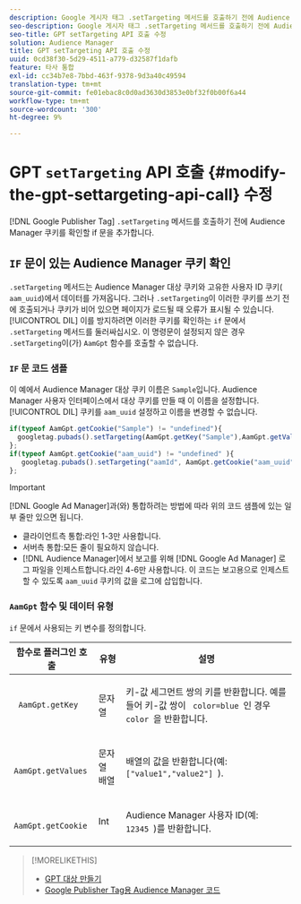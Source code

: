 ```yaml
---
description: Google 게시자 태그 .setTargeting 메서드를 호출하기 전에 Audience Manager 쿠키를 확인할 if 문을 추가합니다.
seo-description: Google 게시자 태그 .setTargeting 메서드를 호출하기 전에 Audience Manager 쿠키를 확인할 if 문을 추가합니다.
seo-title: GPT setTargeting API 호출 수정
solution: Audience Manager
title: GPT setTargeting API 호출 수정
uuid: 0cd38f30-5d29-4511-a779-d32587f1dafb
feature: 타사 통합
exl-id: cc34b7e8-7bbd-463f-9378-9d3a40c49594
translation-type: tm+mt
source-git-commit: fe01ebac8c0d0ad3630d3853e0bf32f0b00f6a44
workflow-type: tm+mt
source-wordcount: '300'
ht-degree: 9%

---
```


# GPT `setTargeting` API 호출 {#modify-the-gpt-settargeting-api-call} 수정

[!DNL Google Publisher Tag] `.setTargeting` 메서드를 호출하기 전에 Audience Manager 쿠키를 확인할 if 문을 추가합니다.

## `IF` 문이 있는 Audience Manager 쿠키 확인

`.setTargeting` 메서드는 Audience Manager 대상 쿠키와 고유한 사용자 ID 쿠키( `aam_uuid`)에서 데이터를 가져옵니다. 그러나 `.setTargeting`이 이러한 쿠키를 쓰기 전에 호출되거나 쿠키가 비어 있으면 페이지가 로드될 때 오류가 표시될 수 있습니다. [!UICONTROL DIL] 이를 방지하려면 이러한 쿠키를 확인하는 `if` 문에서 `.setTargeting` 메서드를 둘러싸십시오. 이 명령문이 설정되지 않은 경우 `.setTargeting`이(가) `AamGpt` 함수를 호출할 수 없습니다.

### `IF` 문 코드 샘플

이 예에서 Audience Manager 대상 쿠키 이름은 `Sample`입니다. Audience Manager 사용자 인터페이스에서 대상 쿠키를 만들 때 이 이름을 설정합니다. [!UICONTROL DIL] 쿠키를  `aam_uuid` 설정하고 이름을 변경할 수 없습니다.

```js
if(typeof AamGpt.getCookie("Sample") != "undefined"){ 
  googletag.pubads().setTargeting(AamGpt.getKey("Sample"),AamGpt.getValues("Sample")); 
}; 
if(typeof AamGpt.getCookie("aam_uuid") != "undefined" ){ 
   googletag.pubads().setTargeting("aamId", AamGpt.getCookie("aam_uuid")); 
};
```

>[!IMPORTANT]
>
>[!DNL Google Ad Manager]과(와) 통합하려는 방법에 따라 위의 코드 샘플에 있는 일부 줄만 있으면 됩니다.
>
>* 클라이언트측 통합:라인 1-3만 사용합니다.
>* 서버측 통합:모든 줄이 필요하지 않습니다.
>* [!DNL Audience Manager]에서 보고를 위해 [!DNL Google Ad Manager] 로그 파일을 인제스트합니다.라인 4-6만 사용합니다. 이 코드는 보고용으로 인제스트할 수 있도록 `aam_uuid` 쿠키의 값을 로그에 삽입합니다.


### `AamGpt` 함수 및 데이터 유형

`if` 문에서 사용되는 키 변수를 정의합니다.

<table id="table_881391C9BDDF4FACAFC37A47B14B31A1"> 
 <thead> 
  <tr> 
   <th colname="col1" class="entry"> 함수로 플러그인 호출 </th> 
   <th colname="col2" class="entry"> 유형 </th> 
   <th colname="col3" class="entry"> 설명 </th> 
  </tr> 
 </thead>
 <tbody> 
  <tr> 
   <td colname="col1"> <p> <code> AamGpt.getKey </code> </p> </td> 
   <td colname="col2"> <p>문자열 </p> </td> 
   <td colname="col3"> <p>키-값 세그먼트 쌍의 키를 반환합니다. 예를 들어 키-값 쌍이 <code> color=blue </code>인 경우 <code> color </code>을 반환합니다. </p> </td> 
  </tr> 
  <tr> 
   <td colname="col1"> <p> <code> AamGpt.getValues </code> </p> </td> 
   <td colname="col2"> <p>문자열 배열 </p> </td> 
   <td colname="col3"> <p>배열의 값을 반환합니다(예: <code> ["value1","value2"] </code>). </p> </td> 
  </tr> 
  <tr> 
   <td colname="col1"> <p> <code> AamGpt.getCookie </code> </p> </td> 
   <td colname="col2"> <p>Int </p> </td> 
   <td colname="col3"> <p>Audience Manager 사용자 ID(예: <code> 12345 </code>)를 반환합니다. </p> </td> 
  </tr>
 </tbody>
</table>

>[!MORELIKETHIS]
>
>* [GPT 대상 만들기](../../integration/gpt-aam-destination/gpt-aam-create-destination.md)
>* [Google Publisher Tag용 Audience Manager 코드](../../integration/gpt-aam-destination/gpt-aam-aamgpt-code.md)

